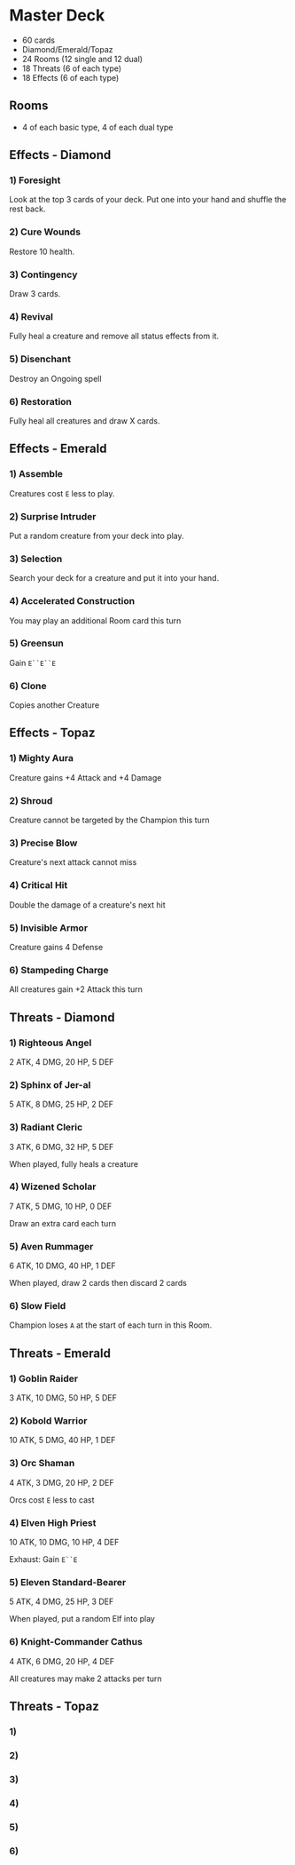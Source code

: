 # Master Deck
* 60 cards
* Diamond/Emerald/Topaz
* 24 Rooms (12 single and 12 dual)
* 18 Threats (6 of each type)
* 18 Effects (6 of each type)

## Rooms
* 4 of each basic type, 4 of each dual type

## Effects - Diamond

### 1) Foresight
Look at the top 3 cards of your deck. Put one into your hand and shuffle the rest back.

### 2) Cure Wounds
Restore 10 health.

### 3) Contingency
Draw 3 cards.

### 4) Revival
Fully heal a creature and remove all status effects from it.

### 5) Disenchant
Destroy an Ongoing spell

### 6) Restoration
Fully heal all creatures and draw X cards.

## Effects - Emerald

### 1) Assemble
Creatures cost `E` less to play.

### 2) Surprise Intruder
Put a random creature from your deck into play.

### 3) Selection
Search your deck for a creature and put it into your hand.

### 4) Accelerated Construction
You may play an additional Room card this turn

### 5) Greensun
Gain `E``E``E`

### 6) Clone
Copies another Creature

## Effects - Topaz

### 1) Mighty Aura
Creature gains +4 Attack and +4 Damage

### 2) Shroud
Creature cannot be targeted by the Champion this turn

### 3) Precise Blow
Creature's next attack cannot miss

### 4) Critical Hit
Double the damage of a creature's next hit

### 5) Invisible Armor
Creature gains 4 Defense

### 6) Stampeding Charge
All creatures gain +2 Attack this turn

## Threats - Diamond

### 1) Righteous Angel
2 ATK, 4 DMG, 20 HP, 5 DEF

### 2) Sphinx of Jer-al
5 ATK, 8 DMG, 25 HP, 2 DEF

### 3) Radiant Cleric
3 ATK, 6 DMG, 32 HP, 5 DEF

When played, fully heals a creature

### 4) Wizened Scholar
7 ATK, 5 DMG, 10 HP, 0 DEF

Draw an extra card each turn

### 5) Aven Rummager
6 ATK, 10 DMG, 40 HP, 1 DEF

When played, draw 2 cards then discard 2 cards

### 6) Slow Field

Champion loses `A` at the start of each turn in this Room.

## Threats - Emerald

### 1) Goblin Raider
3 ATK, 10 DMG, 50 HP, 5 DEF

### 2) Kobold Warrior
10 ATK, 5 DMG, 40 HP, 1 DEF

### 3) Orc Shaman
4 ATK, 3 DMG, 20 HP, 2 DEF

Orcs cost `E` less to cast

### 4) Elven High Priest
10 ATK, 10 DMG, 10 HP, 4 DEF

Exhaust: Gain `E``E`

### 5) Eleven Standard-Bearer
5 ATK, 4 DMG, 25 HP, 3 DEF

When played, put a random Elf into play

### 6) Knight-Commander Cathus
4 ATK, 6 DMG, 20 HP, 4 DEF

All creatures may make 2 attacks per turn

## Threats - Topaz

### 1)

### 2)

### 3)

### 4)

### 5)

### 6)

